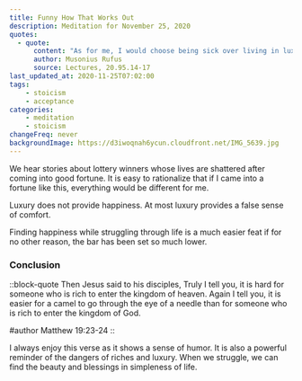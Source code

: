 ```yaml
---
title: Funny How That Works Out
description: Meditation for November 25, 2020
quotes: 
  - quote:
      content: "As for me, I would choose being sick over living in luxury, for being sick only harms the body, whereas luxury destroys both the body and the soul, causing weakness and incapacity in the body, and lack of control and cowardice in the soul. What's more, luxury breeds injustice because it also breeds greediness."
      author: Musonius Rufus
      source: Lectures, 20.95.14-17
last_updated_at: 2020-11-25T07:02:00
tags:
    - stoicism
    - acceptance
categories:
    - meditation
    - stoicism
changeFreq: never
backgroundImage: https://d3iwoqnah6ycun.cloudfront.net/IMG_5639.jpg
---
```


We hear stories about lottery winners whose lives are shattered after coming into good fortune. It is easy to 
rationalize that if I came into a fortune like this, everything would be different for me. 

Luxury does not provide happiness. At most luxury provides a false sense of comfort.

Finding happiness while struggling through life is a much easier feat if for no other reason, the bar has been set so 
much lower.

### Conclusion 

::block-quote
Then Jesus said to his disciples, Truly I tell you, it is hard for someone who is rich to enter the kingdom of heaven. 
Again I tell you, it is easier for a camel to go through the eye of a needle than for someone who is rich to enter the kingdom of God.

#author
Matthew 19:23-24
::

I always enjoy this verse as it shows a sense of humor. It is also a powerful reminder of the dangers of riches and 
luxury. When we struggle, we can find the beauty and blessings in simpleness of life.  
